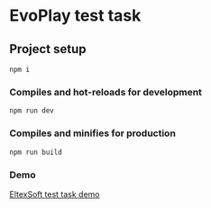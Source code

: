 # EvoPlay test task

## Project setup
```
npm i
```

### Compiles and hot-reloads for development
```
npm run dev
```

### Compiles and minifies for production
```
npm run build
```

### Demo
[EltexSoft test task demo](https://delehach.github.io/test-tasks/eltex-soft-demo)
